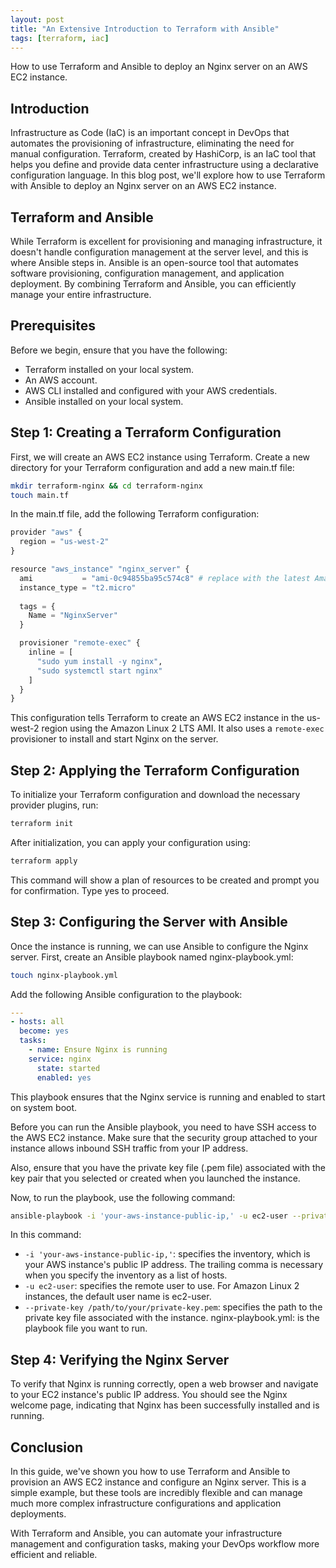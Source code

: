 ```yaml
---
layout: post
title: "An Extensive Introduction to Terraform with Ansible"
tags: [terraform, iac]
---
```


How to use Terraform and Ansible to deploy an Nginx server on an AWS EC2 instance.

## Introduction

Infrastructure as Code (IaC) is an important concept in DevOps that automates the provisioning of infrastructure, eliminating the need for manual configuration. Terraform, created by HashiCorp, is an IaC tool that helps you define and provide data center infrastructure using a declarative configuration language. In this blog post, we'll explore how to use Terraform with Ansible to deploy an Nginx server on an AWS EC2 instance.

## Terraform and Ansible

While Terraform is excellent for provisioning and managing infrastructure, it doesn't handle configuration management at the server level, and this is where Ansible steps in. Ansible is an open-source tool that automates software provisioning, configuration management, and application deployment. By combining Terraform and Ansible, you can efficiently manage your entire infrastructure.

## Prerequisites

Before we begin, ensure that you have the following:

- Terraform installed on your local system.
- An AWS account.
- AWS CLI installed and configured with your AWS credentials.
- Ansible installed on your local system.

## Step 1: Creating a Terraform Configuration

First, we will create an AWS EC2 instance using Terraform. Create a new directory for your Terraform configuration and add a new main.tf file:

```sh
mkdir terraform-nginx && cd terraform-nginx
touch main.tf
```

In the main.tf file, add the following Terraform configuration:

```py
provider "aws" {
  region = "us-west-2"
}

resource "aws_instance" "nginx_server" {
  ami           = "ami-0c94855ba95c574c8" # replace with the latest Amazon Linux 2 LTS for your specific region
  instance_type = "t2.micro"
  
  tags = {
    Name = "NginxServer"
  }

  provisioner "remote-exec" {
    inline = [
      "sudo yum install -y nginx", 
      "sudo systemctl start nginx"
    ]
  }
}
```

This configuration tells Terraform to create an AWS EC2 instance in the us-west-2 region using the Amazon Linux 2 LTS AMI. It also uses a `remote-exec` provisioner to install and start Nginx on the server.

## Step 2: Applying the Terraform Configuration

To initialize your Terraform configuration and download the necessary provider plugins, run:

```sh
terraform init
```

After initialization, you can apply your configuration using:

```sh
terraform apply
```

This command will show a plan of resources to be created and prompt you for confirmation. Type yes to proceed.

## Step 3: Configuring the Server with Ansible

Once the instance is running, we can use Ansible to configure the Nginx server. First, create an Ansible playbook named nginx-playbook.yml:

```sh
touch nginx-playbook.yml
```

Add the following Ansible configuration to the playbook:

```yml
---
- hosts: all
  become: yes
  tasks:
    - name: Ensure Nginx is running
    service: nginx
      state: started
      enabled: yes
```

This playbook ensures that the Nginx service is running and enabled to start on system boot.

Before you can run the Ansible playbook, you need to have SSH access to the AWS EC2 instance. Make sure that the security group attached to your instance allows inbound SSH traffic from your IP address.

Also, ensure that you have the private key file (.pem file) associated with the key pair that you selected or created when you launched the instance.

Now, to run the playbook, use the following command:

```sh
ansible-playbook -i 'your-aws-instance-public-ip,' -u ec2-user --private-key /path/to/your/private-key.pem nginx-playbook.yml
```

In this command:

- `-i 'your-aws-instance-public-ip,'`: specifies the inventory, which is your AWS instance's public IP address. The trailing comma is necessary when you specify the inventory as a list of hosts.
- `-u ec2-user`: specifies the remote user to use. For Amazon Linux 2 instances, the default user name is ec2-user.
- `--private-key /path/to/your/private-key.pem`: specifies the path to the private key file associated with the instance.
nginx-playbook.yml: is the playbook file you want to run.

## Step 4: Verifying the Nginx Server

To verify that Nginx is running correctly, open a web browser and navigate to your EC2 instance's public IP address. You should see the Nginx welcome page, indicating that Nginx has been successfully installed and is running.

## Conclusion

In this guide, we've shown you how to use Terraform and Ansible to provision an AWS EC2 instance and configure an Nginx server. This is a simple example, but these tools are incredibly flexible and can manage much more complex infrastructure configurations and application deployments.

With Terraform and Ansible, you can automate your infrastructure management and configuration tasks, making your DevOps workflow more efficient and reliable.
